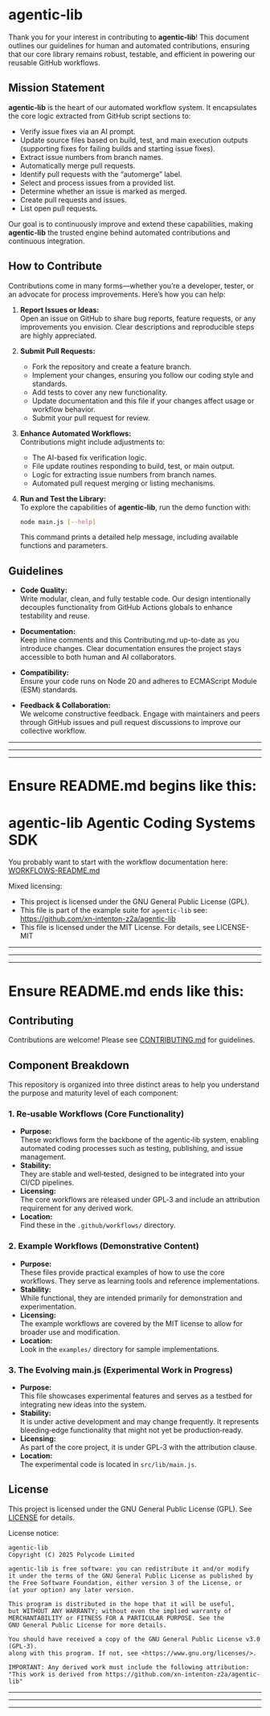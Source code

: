 # agentic‑lib

Thank you for your interest in contributing to **agentic‑lib**! This document outlines our guidelines for human and automated contributions, ensuring that our core library remains robust, testable, and efficient in powering our reusable GitHub workflows.

## Mission Statement

**agentic‑lib** is the heart of our automated workflow system. It encapsulates the core logic extracted from GitHub script sections to:

- Verify issue fixes via an AI prompt.
- Update source files based on build, test, and main execution outputs (supporting fixes for failing builds and starting issue fixes).
- Extract issue numbers from branch names.
- Automatically merge pull requests.
- Identify pull requests with the “automerge” label.
- Select and process issues from a provided list.
- Determine whether an issue is marked as merged.
- Create pull requests and issues.
- List open pull requests.

Our goal is to continuously improve and extend these capabilities, making **agentic‑lib** the trusted engine behind automated contributions and continuous integration.

## How to Contribute

Contributions come in many forms—whether you’re a developer, tester, or an advocate for process improvements. Here’s how you can help:

1. **Report Issues or Ideas:**  
   Open an issue on GitHub to share bug reports, feature requests, or any improvements you envision. Clear descriptions and reproducible steps are highly appreciated.

2. **Submit Pull Requests:**
    - Fork the repository and create a feature branch.
    - Implement your changes, ensuring you follow our coding style and standards.
    - Add tests to cover any new functionality.
    - Update documentation and this file if your changes affect usage or workflow behavior.
    - Submit your pull request for review.

3. **Enhance Automated Workflows:**  
   Contributions might include adjustments to:
    - The AI-based fix verification logic.
    - File update routines responding to build, test, or main output.
    - Logic for extracting issue numbers from branch names.
    - Automated pull request merging or listing mechanisms.

4. **Run and Test the Library:**  
   To explore the capabilities of **agentic‑lib**, run the demo function with:
   ```bash
   node main.js [--help]
   ```
   This command prints a detailed help message, including available functions and parameters.

## Guidelines

- **Code Quality:**  
  Write modular, clean, and fully testable code. Our design intentionally decouples functionality from GitHub Actions globals to enhance testability and reuse.

- **Documentation:**  
  Keep inline comments and this Contributing.md up-to-date as you introduce changes. Clear documentation ensures the project stays accessible to both human and AI collaborators.

- **Compatibility:**  
  Ensure your code runs on Node 20 and adheres to ECMAScript Module (ESM) standards.

- **Feedback & Collaboration:**  
  We welcome constructive feedback. Engage with maintainers and peers through GitHub issues and pull request discussions to improve our collective workflow.

---
---
---

# Ensure README.md begins like this:

# agentic-lib Agentic Coding Systems SDK

You probably want to start with the workflow documentation here: [WORKFLOWS-README.md](WORKFLOWS-README.md)

Mixed licensing:
* This project is licensed under the GNU General Public License (GPL).
* This file is part of the example suite for `agentic-lib` see: https://github.com/xn-intenton-z2a/agentic-lib
* This file is licensed under the MIT License. For details, see LICENSE-MIT

---
---
---

# Ensure README.md ends like this:

## Contributing

Contributions are welcome! Please see [CONTRIBUTING.md](CONTRIBUTING.md) for guidelines.

## Component Breakdown

This repository is organized into three distinct areas to help you understand the purpose and maturity level of each component:

### 1. Re‑usable Workflows (Core Functionality)
- **Purpose:**  
  These workflows form the backbone of the agentic‑lib system, enabling automated coding processes such as testing, publishing, and issue management.
- **Stability:**  
  They are stable and well‑tested, designed to be integrated into your CI/CD pipelines.
- **Licensing:**  
  The core workflows are released under GPL‑3 and include an attribution requirement for any derived work.
- **Location:**  
  Find these in the `.github/workflows/` directory.

### 2. Example Workflows (Demonstrative Content)
- **Purpose:**  
  These files provide practical examples of how to use the core workflows. They serve as learning tools and reference implementations.
- **Stability:**  
  While functional, they are intended primarily for demonstration and experimentation.
- **Licensing:**  
  The example workflows are covered by the MIT license to allow for broader use and modification.
- **Location:**  
  Look in the `examples/` directory for sample implementations.

### 3. The Evolving main.js (Experimental Work in Progress)
- **Purpose:**  
  This file showcases experimental features and serves as a testbed for integrating new ideas into the system.
- **Stability:**  
  It is under active development and may change frequently. It represents bleeding‑edge functionality that might not yet be production‑ready.
- **Licensing:**  
  As part of the core project, it is under GPL‑3 with the attribution clause.
- **Location:**  
  The experimental code is located in `src/lib/main.js`.

## License

This project is licensed under the GNU General Public License (GPL). See [LICENSE](LICENSE) for details.

License notice:
```
agentic-lib
Copyright (C) 2025 Polycode Limited

agentic-lib is free software: you can redistribute it and/or modify
it under the terms of the GNU General Public License as published by
the Free Software Foundation, either version 3 of the License, or
(at your option) any later version.

This program is distributed in the hope that it will be useful,
but WITHOUT ANY WARRANTY; without even the implied warranty of
MERCHANTABILITY or FITNESS FOR A PARTICULAR PURPOSE. See the
GNU General Public License for more details.

You should have received a copy of the GNU General Public License v3.0 (GPL‑3).
along with this program. If not, see <https://www.gnu.org/licenses/>.

IMPORTANT: Any derived work must include the following attribution:
"This work is derived from https://github.com/xn-intenton-z2a/agentic-lib"
```

---
---
---